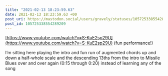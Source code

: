 ```yaml
---
title: "2021-02-13 18:23:59.63"
date: 2021-02-13 18:23:59.63 +00
post_uri: https://mastodon.social/users/gravely/statuses/105725338554289209
post_id: 105725338554289209
---
```

[https://www.youtube.com/watch?v=S-KuE2sp29U](https://www.youtube.com/watch?v=S-KuE2sp29U) (fun performance!)

I’m sitting here playing the intro and fun run of augmented chords up and down a half-whole scale and the descending 13ths from the intro to Missile Blues over and over again (0:15 through 0:20) instead of learning any of the song


